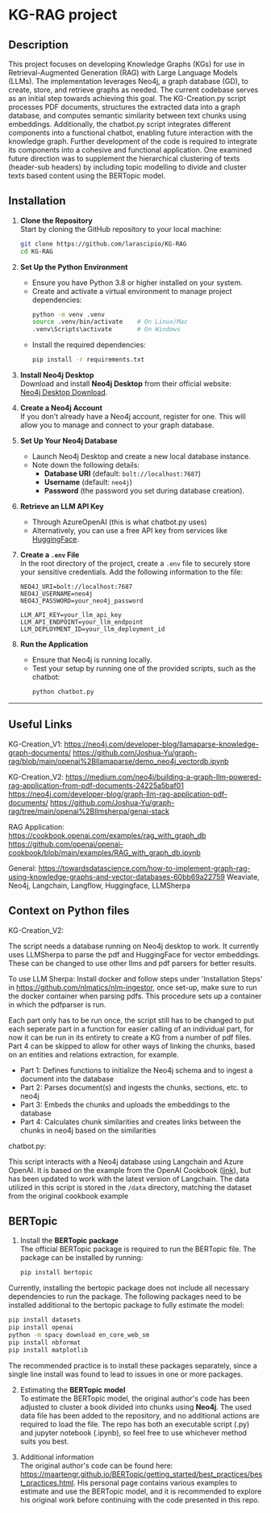 # KG-RAG project
## Description
This project focuses on developing Knowledge Graphs (KGs) for use in Retrieval-Augmented Generation (RAG) with Large Language Models (LLMs). The implementation leverages Neo4j, a graph database (GD), to create, store, and retrieve graphs as needed. The current codebase serves as an initial step towards achieving this goal. The KG-Creation.py script processes PDF documents, structures the extracted data into a graph database, and computes semantic similarity between text chunks using embeddings. Additionally, the chatbot.py script integrates different components into a functional chatbot, enabling future interaction with the knowledge graph. Further development of the code is required to integrate its components into a cohesive and functional application. One examined future direction was to supplement the hierarchical clustering of texts (header-sub headers) by including topic modelling to divide and cluster texts based content using the BERTopic model.

## Installation

1. **Clone the Repository**  
   Start by cloning the GitHub repository to your local machine:  
   ```bash
   git clone https://github.com/larascipio/KG-RAG
   cd KG-RAG
   ```

2. **Set Up the Python Environment**  
   - Ensure you have Python 3.8 or higher installed on your system.  
   - Create and activate a virtual environment to manage project dependencies:
     ```bash
     python -m venv .venv
     source .venv/bin/activate    # On Linux/Mac
     .venv\Scripts\activate       # On Windows
     ```
   - Install the required dependencies:
     ```bash
     pip install -r requirements.txt
     ```

3. **Install Neo4j Desktop**  
   Download and install **Neo4j Desktop** from their official website:  
   [Neo4j Desktop Download](https://neo4j.com/download/).

4. **Create a Neo4j Account**  
   If you don’t already have a Neo4j account, register for one. This will allow you to manage and connect to your graph database.

5. **Set Up Your Neo4j Database**  
   - Launch Neo4j Desktop and create a new local database instance.  
   - Note down the following details:  
     - **Database URI** (default: `bolt://localhost:7687`)  
     - **Username** (default: `neo4j`)  
     - **Password** (the password you set during database creation).  

6. **Retrieve an LLM API Key**  
   - Through AzureOpenAI (this is what chatbot.py uses) 
   - Alternatively, you can use a free API key from services like [HuggingFace](https://huggingface.co/inference-api).

7. **Create a `.env` File**  
   In the root directory of the project, create a `.env` file to securely store your sensitive credentials. Add the following information to the file:
   ```env
   NEO4J_URI=bolt://localhost:7687
   NEO4J_USERNAME=neo4j
   NEO4J_PASSWORD=your_neo4j_password

   LLM_API_KEY=your_llm_api_key
   LLM_API_ENDPOINT=your_llm_endpoint
   LLM_DEPLOYMENT_ID=your_llm_deployment_id
   ```

8. **Run the Application**  
   - Ensure that Neo4j is running locally.  
   - Test your setup by running one of the provided scripts, such as the chatbot:
     ```bash
     python chatbot.py
     ```

---
## Useful Links
KG-Creation_V1:
https://neo4j.com/developer-blog/llamaparse-knowledge-graph-documents/
https://github.com/Joshua-Yu/graph-rag/blob/main/openai%2Bllamaparse/demo_neo4j_vectordb.ipynb

KG-Creation_V2:
https://medium.com/neo4j/building-a-graph-llm-powered-rag-application-from-pdf-documents-24225a5baf01
https://neo4j.com/developer-blog/graph-llm-rag-application-pdf-documents/
https://github.com/Joshua-Yu/graph-rag/tree/main/openai%2Bllmsherpa/genai-stack

RAG Application:
https://cookbook.openai.com/examples/rag_with_graph_db
https://github.com/openai/openai-cookbook/blob/main/examples/RAG_with_graph_db.ipynb

General:
https://towardsdatascience.com/how-to-implement-graph-rag-using-knowledge-graphs-and-vector-databases-60bb69a22759
Weaviate, Neo4j, Langchain, Langflow, Huggingface, LLMSherpa

## Context on Python files
KG-Creation_V2:

The script needs a database running on Neo4j desktop to work. It currently uses LLMSherpa to parse the pdf and HuggingFace for vector embeddings. These can be changed to use other llms and pdf parsers for better results. 

To use LLM Sherpa: Install docker and follow steps under 'Installation Steps' in https://github.com/nlmatics/nlm-ingestor, once set-up, make sure to run the docker container when parsing pdfs. This procedure sets up a container in which the pdfparser is run.

Each part only has to be run once, the script still has to be changed to put each seperate part in a function for easier calling of an individual part, for now it can be run in its entirety to create a KG from a number of pdf files. Part 4 can be skipped to allow for other ways of linking the chunks, based on an entities and relations extraction, for example.
- Part 1: Defines functions to initialize the Neo4j schema and to ingest a document into the database
- Part 2: Parses document(s) and ingests the chunks, sections, etc. to neo4j
- Part 3: Embeds the chunks and uploads the embeddings to the database
- Part 4: Calculates chunk similarities and creates links between the chunks in neo4j based on the similarities

chatbot.py:

This script interacts with a Neo4j database using Langchain and Azure OpenAI. It is based on the example from the OpenAI Cookbook ([link](https://cookbook.openai.com/examples/rag_with_graph_db)), but has been updated to work with the latest version of Langchain. The data utilized in this script is stored in the `/data` directory, matching the dataset from the original cookbook example

## BERTopic
1. Install the **BERTopic package**  
The official BERTopic package is required to run the BERTopic file. The package can be installed by running:

   ```bash
   pip install bertopic
   ```
   
Currently, installing the bertopic package does not include all necessary dependencies to run the package. The following packages need to be installed additional to the bertopic package to fully estimate the model:

   ```bash
   pip install datasets
   pip install openai
   python -m spacy download en_core_web_sm
   pip install nbformat
   pip install matplotlib
   ```

The recommended practice is to install these packages separately, since a single line install was found to lead to issues in one or more packages.

2. Estimating the **BERTopic model**  
To estimate the BERTopic model, the original author's code has been adjusted to cluster a book divided into chunks using **Neo4j**. The used data file has been added to the repository, and no additional actions are required to load the file. The repo has both an executable script (.py) and jupyter notebook (.ipynb), so feel free to use whichever method suits you best.

3. Additional information  
The original author's code can be found here: https://maartengr.github.io/BERTopic/getting_started/best_practices/best_practices.html. His personal page contains various examples to estimate and use the BERTopic model, and it is recommended to explore his original work before continuing with the code presented in this repo. 


